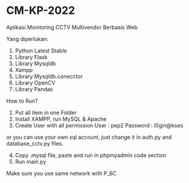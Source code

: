 # CM-KP-2022
Aplikasi Monitoring CCTV Multivendor Berbasis Web

Yang diperlukan:
1. Python Latest Stable
2. Library Flask
3. Library Mysqldb
4. Xampp
5. Library Mysqldb.conecctor
6. Library OpenCV
7. Library Pandas

How to Run?
1. Put all item in one Folder
2. Install XAMPP, run MySQL & Apache
3. Create User with all permission
User : pep2
Password : l0gin@kses

or you can use your own sql account, just change it in auth.py and database_cctv.py files.

4. Copy .mysql file, paste and run in phpmyadmin code section
5. Run main.py

Make sure you use same network with P_6C
